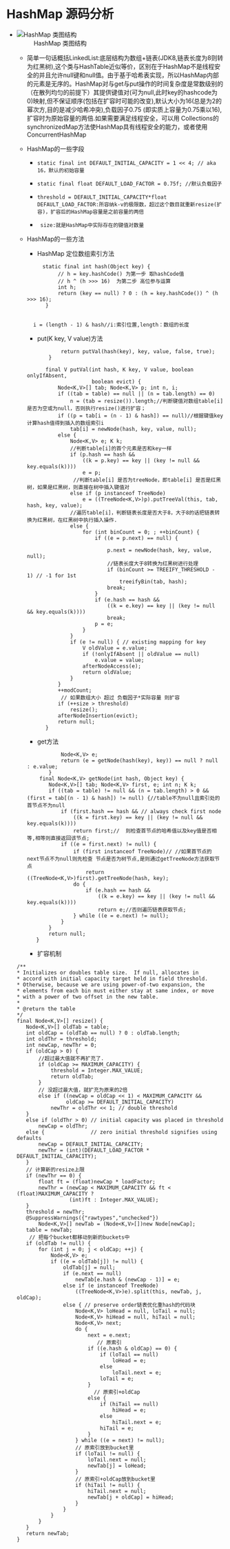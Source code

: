 # HashMap 源码分析

 -  ![HashMap 类图结构](HashMap.JPG)
   &nbsp;&nbsp;&nbsp;&nbsp;&nbsp;&nbsp;&nbsp;&nbsp;&nbsp;&nbsp;&nbsp; &nbsp;&nbsp;&nbsp;&nbsp;&nbsp;&nbsp;&nbsp;&nbsp;&nbsp;&nbsp;&nbsp;&nbsp;&nbsp;&nbsp;&nbsp;&nbsp;&nbsp;&nbsp;&nbsp;&nbsp;&nbsp;&nbsp;&nbsp;&nbsp;&nbsp;&nbsp;&nbsp;&nbsp;&nbsp;&nbsp; &nbsp;&nbsp;&nbsp;&nbsp;&nbsp;&nbsp;&nbsp;&nbsp;&nbsp;&nbsp;&nbsp;&nbsp; &nbsp;&nbsp;&nbsp;&nbsp;&nbsp;&nbsp;&nbsp;&nbsp;&nbsp;&nbsp;&nbsp;&nbsp; &nbsp;&nbsp;&nbsp;&nbsp;&nbsp;&nbsp;&nbsp;&nbsp;&nbsp;&nbsp;HashMap 类图结构
    - 简单一句话概括LinkedList:底层结构为数组+链表(JDK8,链表长度为8则转为红黑树),这个类与HashTable近似等价，区别在于HashMap不是线程安全的并且允许null键和null值。由于基于哈希表实现，所以HashMap内部的元素是无序的。HashMap对与get与put操作的时间复杂度是常数级别的（在散列均匀的前提下）其提供键值对(可为null,此时key的hashcode为0)映射,但不保证顺序(包括在扩容时可能的改变),默认大小为16(总是为2的幂次方,目的是减少哈希冲突),负载因子0.75 (即实质上容量为0.75乘以16),扩容时为原始容量的两倍.如果需要满足线程安全，可以用 Collections的synchronizedMap方法使HashMap具有线程安全的能力，或者使用ConcurrentHashMap
    - HashMap的一些字段
        -  ```static final int DEFAULT_INITIAL_CAPACITY = 1 << 4; // aka 16，默认的初始容量```
       
        -  ```static final float DEFAULT_LOAD_FACTOR = 0.75f; //默认负载因子```
         
        -  ```threshold = DEFAULT_INITIAL_CAPACITY*float DEFAULT_LOAD_FACTOR:所容纳k-v的极限数，超过这个数目就重新resize(扩容)，扩容后的HashMap容量是之前容量的两倍```
    
        - ``` size:就是HashMap中实际存在的键值对数量```
    - HashMap的一些方法
    
        - HashMap 定位数组索引方法
        ```//Hash算法本质上就是三步：取key的hashCode值、高位运算、取模运算(&比%具有更高的效率)
             static final int hash(Object key) {
                  // h = key.hashCode() 为第一步 取hashCode值
                  // h ^ (h >>> 16)  为第二步 高位参与运算
                  int h;
                  return (key == null) ? 0 : (h = key.hashCode()) ^ (h >>> 16);
              }
              
              
          i = (length - 1) & hash//i:索引位置,length：数组的长度

       ```
        -  put(K key, V value)方法
        ``` public V put(K key, V value) {
                   return putVal(hash(key), key, value, false, true);
               }
               
              final V putVal(int hash, K key, V value, boolean onlyIfAbsent,
                             boolean evict) {
                  Node<K,V>[] tab; Node<K,V> p; int n, i;
                  if ((tab = table) == null || (n = tab.length) == 0)
                      n = (tab = resize()).length;//判断键值对数组table[i]是否为空或为null，否则执行resize()进行扩容；
                  if ((p = tab[i = (n - 1) & hash]) == null)//根据键值key计算hash值得到插入的数组索引i
                      tab[i] = newNode(hash, key, value, null);
                  else {
                      Node<K,V> e; K k;
                      //判断table[i]的首个元素是否和key一样
                      if (p.hash == hash &&
                          ((k = p.key) == key || (key != null && key.equals(k))))
                          e = p;
                       //判断table[i] 是否为treeNode，即table[i] 是否是红黑树，如果是红黑树，则直接在树中插入键值对
                      else if (p instanceof TreeNode)
                          e = ((TreeNode<K,V>)p).putTreeVal(this, tab, hash, key, value);
                      //遍历table[i]，判断链表长度是否大于8，大于8的话把链表转换为红黑树，在红黑树中执行插入操作.
                      else {
                          for (int binCount = 0; ; ++binCount) {
                              if ((e = p.next) == null) {
     
                                  p.next = newNode(hash, key, value, null);
                                  //链表长度大于8转换为红黑树进行处理
                                  if (binCount >= TREEIFY_THRESHOLD - 1) // -1 for 1st
                                      treeifyBin(tab, hash);
                                  break;
                              }
                              if (e.hash == hash &&
                                  ((k = e.key) == key || (key != null && key.equals(k))))
                                  break;
                              p = e;
                          }
                      }
                      if (e != null) { // existing mapping for key
                          V oldValue = e.value;
                          if (!onlyIfAbsent || oldValue == null)
                              e.value = value;
                          afterNodeAccess(e);
                          return oldValue;
                      }
                  }
                  ++modCount;
                   // 如果数组大小 超过 负载因子*实际容量 则扩容
                  if (++size > threshold)
                      resize();
                  afterNodeInsertion(evict);
                  return null;
              }     
      ```
    
       - get方法 
       
       ```  public V get(Object key) {
                  Node<K,V> e;
                  return (e = getNode(hash(key), key)) == null ? null : e.value;
              }
           final Node<K,V> getNode(int hash, Object key) {
              Node<K,V>[] tab; Node<K,V> first, e; int n; K k;
              if ((tab = table) != null && (n = tab.length) > 0 &&(first = tab[(n - 1) & hash]) != null) {//table不为null且索引处的首节点不为null
                  if (first.hash == hash && // always check first node
                      ((k = first.key) == key || (key != null && key.equals(k))))
                      return first;//  则检查首节点的哈希值以及key值是否相等,相等则直接返回该节点;
                  if ((e = first.next) != null) {
                      if (first instanceof TreeNode)// //如果首节点的next节点不为null则先检查 节点是否为树节点,是则通过getTreeNode方法获取节点
                          return ((TreeNode<K,V>)first).getTreeNode(hash, key);
                      do {
                          if (e.hash == hash &&
                              ((k = e.key) == key || (key != null && key.equals(k))))
                              return e;//否则遍历链表获取节点;
                      } while ((e = e.next) != null);
                  }
              }
              return null;
          }
         ```    
            
       - 扩容机制 
     ``` 
    /**
     * Initializes or doubles table size.  If null, allocates in
     * accord with initial capacity target held in field threshold.
     * Otherwise, because we are using power-of-two expansion, the
     * elements from each bin must either stay at same index, or move
     * with a power of two offset in the new table.
     *
     * @return the table
     */
    final Node<K,V>[] resize() {
        Node<K,V>[] oldTab = table;
        int oldCap = (oldTab == null) ? 0 : oldTab.length;
        int oldThr = threshold;
        int newCap, newThr = 0;
        if (oldCap > 0) {
            //超过最大值就不再扩充了.
            if (oldCap >= MAXIMUM_CAPACITY) {
                threshold = Integer.MAX_VALUE;
                return oldTab;
            }
            // 没超过最大值，就扩充为原来的2倍
            else if ((newCap = oldCap << 1) < MAXIMUM_CAPACITY &&
                     oldCap >= DEFAULT_INITIAL_CAPACITY)
                newThr = oldThr << 1; // double threshold
        }
        else if (oldThr > 0) // initial capacity was placed in threshold
            newCap = oldThr;
        else {               // zero initial threshold signifies using defaults
            newCap = DEFAULT_INITIAL_CAPACITY;
            newThr = (int)(DEFAULT_LOAD_FACTOR * DEFAULT_INITIAL_CAPACITY);
        }
        // 计算新的resize上限
        if (newThr == 0) {
            float ft = (float)newCap * loadFactor;
            newThr = (newCap < MAXIMUM_CAPACITY && ft < (float)MAXIMUM_CAPACITY ?
                      (int)ft : Integer.MAX_VALUE);
        }
        threshold = newThr;
        @SuppressWarnings({"rawtypes","unchecked"})
            Node<K,V>[] newTab = (Node<K,V>[])new Node[newCap];
        table = newTab;
         // 把每个bucket都移动到新的buckets中
        if (oldTab != null) {
            for (int j = 0; j < oldCap; ++j) {
                Node<K,V> e;
                if ((e = oldTab[j]) != null) {
                    oldTab[j] = null;
                    if (e.next == null)
                        newTab[e.hash & (newCap - 1)] = e;
                    else if (e instanceof TreeNode)
                        ((TreeNode<K,V>)e).split(this, newTab, j, oldCap);
                    else { // preserve order链表优化重hash的代码块
                        Node<K,V> loHead = null, loTail = null;
                        Node<K,V> hiHead = null, hiTail = null;
                        Node<K,V> next;
                        do {
                            next = e.next;
                               // 原索引
                            if ((e.hash & oldCap) == 0) {
                                if (loTail == null)
                                    loHead = e;
                                else
                                    loTail.next = e;
                                loTail = e;
                            }
                              // 原索引+oldCap
                            else {
                                if (hiTail == null)
                                    hiHead = e;
                                else
                                    hiTail.next = e;
                                hiTail = e;
                            }
                        } while ((e = next) != null);
                        // 原索引放到bucket里
                        if (loTail != null) {
                            loTail.next = null;
                            newTab[j] = loHead;
                        }
                        // 原索引+oldCap放到bucket里
                        if (hiTail != null) {
                            hiTail.next = null;
                            newTab[j + oldCap] = hiHead;
                        }
                    }
                }
            }
        }
        return newTab;
    }
    ```